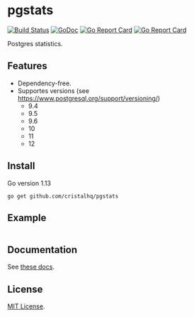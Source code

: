 # pgstats

[![Build Status][build-img]][build-url]
[![GoDoc][doc-img]][doc-url]
[![Go Report Card][reportcard-img]][reportcard-url]
[![Go Report Card][coverage-img]][coverage-url]

Postgres statistics.

## Features

* Dependency-free.
* Supportes versions (see https://www.postgresql.org/support/versioning/)
    - 9.4
    - 9.5
    - 9.6
    - 10
    - 11
    - 12

## Install

Go version 1.13

```
go get github.com/cristalhq/pgstats
```

## Example

```go
```

## Documentation

See [these docs](https://godoc.org/github.com/cristalhq/pgstats).

## License

[MIT License](LICENSE).

[build-img]: https://github.com/cristalhq/pgstats/workflows/build/badge.svg
[build-url]: https://github.com/cristalhq/pgstats/actions
[doc-img]: https://godoc.org/github.com/cristalhq/pgstats?status.svg
[doc-url]: https://godoc.org/github.com/cristalhq/pgstats
[reportcard-img]: https://goreportcard.com/badge/cristalhq/pgstats
[reportcard-url]: https://goreportcard.com/report/cristalhq/pgstats
[coverage-img]: https://coveralls.io/repos/github/cristalhq/pgstats/badge.svg?branch=master
[coverage-url]: https://coveralls.io/github/cristalhq/pgstats?branch=master
